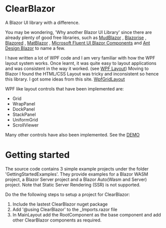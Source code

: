
# ClearBlazor

A Blazor UI library with a difference. 

You may be wondering, 'Why another Blazor UI Library' since there are already plenty of good free libraries, such as [MudBlazor](https://MudBlazor.com) , [Blazorise](https://blazorise.com) , [Blazored](https://github.com/Blazored) , [MatBlazor](https://www.matblazor.com) , [Microsoft Fluent UI Blazor Components](https://github.com/microsoft/fluentui-blazor) and [Ant Design Blazor](https://antblazor.com) to name a few.

I have written a lot of WPF code and I am very familiar with how the WPF layout system works. Once learnt, it was quite easy to layout applications and was consistent in the way it worked.  (see [WPF Layout](https://learn.microsoft.com/en-us/dotnet/desktop/wpf/advanced/layout?view=netframeworkdesktop-4.8))
Moving to Blazor I found the HTML/CSS Layout was tricky and inconsistent so hence this library. I got some ideas from this site. [WpfGridLayout](https://github.com/aboudoux/WpfGridLayout.Blazor)

WPF like layout controls that have been implemented are:

* Grid
* WrapPanel
* DockPanel
* StackPanel
* UniformGrid
* ScrollViewer

Many other controls have also been implemented. See the [DEMO](https://icy-sea-0e9ce5410.4.azurestaticapps.net)

# Getting started

The source code contains 3 simple example projects under the folder 'GettingStartedExamples'. They provide examples for a Blazor WASM project, a Blazor Server project and a Blazor Auto(Wasm and Server) project.
Note that Static Server Rendering (SSR) is not supported.

Do the the following steps to setup a project for ClearBlazor:
1. Include the lastest ClearBlazor nuget package
2. Add '@using ClearBlazor' to the _Imports.razor file
3. In MainLayout add the RootComponent as the base component and add other ClearBlazor components as required.
   

